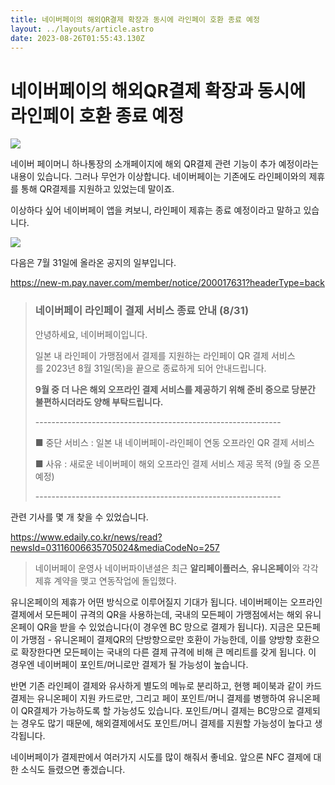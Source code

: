 ```yaml
---
title: 네이버페이의 해외QR결제 확장과 동시에 라인페이 호환 종료 예정
layout: ../layouts/article.astro
date: 2023-08-26T01:55:43.130Z
---
```


# 네이버페이의 해외QR결제 확장과 동시에 라인페이 호환 종료 예정

![](../images/f3e55c7c-2f13-4d47-be00-4ece074b90e1.png)

네이버 페이머니 하나통장의 소개페이지에 해외 QR결제 관련 기능이 추가 예정이라는 내용이 있습니다. 그러나 무언가 이상합니다. 네이버페이는 기존에도 라인페이와의 제휴를 통해 QR결제를 지원하고 있었는데 말이죠.

이상하다 싶어 네이버페이 앱을 켜보니, 라인페이 제휴는 종료 예정이라고 말하고 있습니다.

![](../images/df7d157f-c8e5-4129-a1a6-06a95bc20246.png)

다음은 7월 31일에 올라온 공지의 일부입니다.

<https://new-m.pay.naver.com/member/notice/200017631?headerType=back>

> ### 네이버페이 라인페이 결제 서비스 종료 안내 (8/31)
>
> 안녕하세요, 네이버페이입니다.
>
> 일본 내 라인페이 가맹점에서 결제를 지원하는 라인페이 QR 결제 서비스를 2023년 8월 31일(목)을 끝으로 종료하게 되어 안내드립니다.
>
> **9월 중 더 나은 해외 오프라인 결제 서비스를 제공하기 위해 준비 중으로 당분간 불편하시더라도 양해 부탁드립니다.**
>
> \-------------------------------------------------------------
>
> ■ 중단 서비스 : 일본 내 네이버페이-라인페이 연동 오프라인 QR 결제 서비스
>
> ■ 사유 : 새로운 네이버페이 해외 오프라인 결제 서비스 제공 목적 (9월 중 오픈 예정)
>
> \-------------------------------------------------------------

관련 기사를 몇 개 찾을 수 있었습니다.

<https://www.edaily.co.kr/news/read?newsId=03116006635705024&mediaCodeNo=257>

> 네이버페이 운영사 네이버파이낸셜은 최근 **알리페이플러스**, **유니온페이**와 각각 제휴 계약을 맺고 연동작업에 돌입했다.

유니온페이의 제휴가 어떤 방식으로 이루어질지 기대가 됩니다. 네이버페이는 오프라인 결제에서 모든페이 규격의 QR을 사용하는데, 국내의 모든페이 가맹점에서는 해외 유니온페이 QR을 받을 수 있었습니다(이 경우엔 BC 망으로 결제가 됩니다). 지금은 모든페이 가맹점 - 유니온페이 결제QR의 단방향으로만 호환이 가능한데, 이를 양방향 호환으로 확장한다면 모든페이는 국내의 다른 결제 규격에 비해 큰 메리트를 갖게 됩니다. 이 경우엔 네이버페이 포인트/머니로만 결제가 될 가능성이 높습니다.

반면 기존 라인페이 결제와 유사하게 별도의 메뉴로 분리하고, 현행 페이북과 같이 카드결제는 유니온페이 지원 카드로만, 그리고 페이 포인트/머니 결제를 병행하여 유니온페이 QR결제가 가능하도록 할 가능성도 있습니다. 포인트/머니 결제는 BC망으로 결제되는 경우도 많기 때문에, 해외결제에서도 포인트/머니 결제를 지원할 가능성이 높다고 생각됩니다.

네이버페이가 결제판에서 여러가지 시도를 많이 해줘서 좋네요. 앞으론 NFC 결제에 대한 소식도 들렸으면 좋겠습니다.
